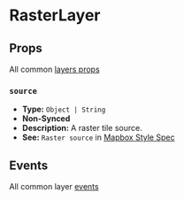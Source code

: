 # RasterLayer

## Props

All common [layers props](/api/Layers/README.md#props)

### `source`

- **Type:** `Object | String`
- **Non-Synced**
- **Description:** A raster tile source.
- **See:** `Raster source` in [Mapbox Style Spec](https://docs.mapbox.com/mapbox-gl-js/style-spec/#sources-raster)

## Events

All common layer [events](/api/Layers/README.md#events)
